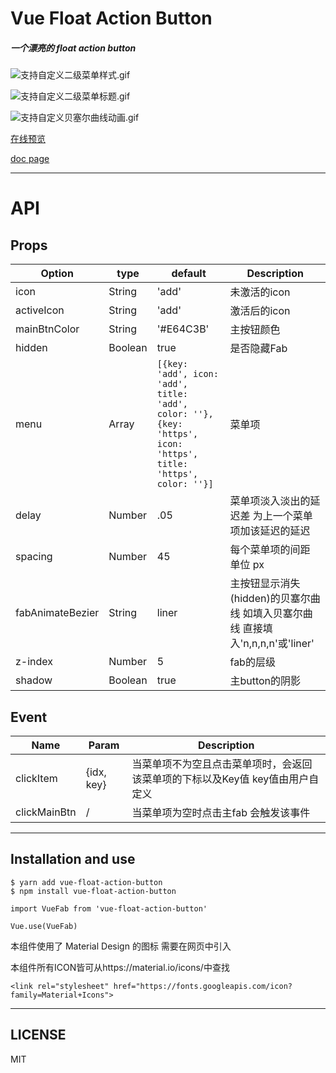 # Vue Float Action Button


##### 一个漂亮的 float action button

![支持自定义二级菜单样式.gif](http://upload-images.jianshu.io/upload_images/5738345-b9c4a94efee18577.gif?imageMogr2/auto-orient/strip%7CimageView2/2/w/1240)

![支持自定义二级菜单标题.gif](http://upload-images.jianshu.io/upload_images/5738345-757bf24e27c84b8f.gif?imageMogr2/auto-orient/strip%7CimageView2/2/w/1240)

![支持自定义贝塞尔曲线动画.gif](http://upload-images.jianshu.io/upload_images/5738345-963113e1b2d33fa2.gif?imageMogr2/auto-orient/strip%7CimageView2/2/w/1240)


[在线预览](http://htmlpreview.github.io/?https://github.com/a62527776a/vue-fab/blob/master/demo/dist/index.html)

[doc page](https://a62527776a.github.io/vue-fab/)

***

# API


## Props

| Option |  type  |  default  | Description |
| ------ | ------ | --------  | ----------  |
|  icon  | String |  'add' |  未激活的icon     |
| activeIcon | String | 'add' | 激活后的icon |
|mainBtnColor|String|'#E64C3B'| 主按钮颜色|
|hidden| Boolean | true | 是否隐藏Fab |
|menu| Array | ``` [{key: 'add', icon: 'add', title: 'add', color: ''}, {key: 'https', icon: 'https', title: 'https', color: ''}] ``` | 菜单项 |
|delay|Number|.05| 菜单项淡入淡出的延迟差 为上一个菜单项加该延迟的延迟 |
|spacing| Number|45|每个菜单项的间距 单位 px|
|fabAnimateBezier | String | liner | 主按钮显示消失(hidden)的贝塞尔曲线 如填入贝塞尔曲线 直接填入'n,n,n,n'或'liner'  |
|z-index|Number|5|fab的层级|
|shadow | Boolean | true | 主button的阴影|

## Event

|    Name   |   Param   | Description |
| ----      | -------   | ----------- |
| clickItem | {idx, key} | 当菜单项不为空且点击菜单项时，会返回该菜单项的下标以及Key值 key值由用户自定义 |
| clickMainBtn | / | 当菜单项为空时点击主fab 会触发该事件 |  

***

## Installation and use

```
$ yarn add vue-float-action-button
$ npm install vue-float-action-button
```

```
import VueFab from 'vue-float-action-button'

Vue.use(VueFab)
```

本组件使用了 Material Design 的图标 需要在网页中引入   

本组件所有ICON皆可从https://material.io/icons/中查找
```
<link rel="stylesheet" href="https://fonts.googleapis.com/icon?family=Material+Icons">
``` 


***
## LICENSE
MIT